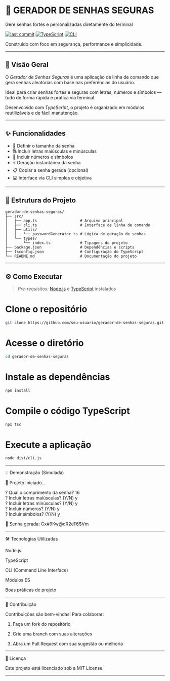 # 🔐 GERADOR DE SENHAS SEGURAS

Gere senhas fortes e personalizadas diretamente do terminal

[![last commit](https://img.shields.io/github/last-commit/seu-usuario/gerador-de-senhas-seguras)](https://github.com/seu-usuario/gerador-de-senhas-seguras)
[![TypeScript](https://img.shields.io/badge/built_with-TypeScript-3178c6?logo=typescript)]()
[![CLI](https://img.shields.io/badge/interface-CLI-blue)]()

Construído com foco em segurança, performance e simplicidade.

---

## 📌 Visão Geral

O *Gerador de Senhas Seguras* é uma aplicação de linha de comando que gera senhas aleatórias com base nas preferências do usuário.

Ideal para criar senhas fortes e seguras com letras, números e símbolos — tudo de forma rápida e prática via terminal.

Desenvolvido com *TypeScript*, o projeto é organizado em módulos reutilizáveis e de fácil manutenção.

---

## ✨ Funcionalidades

- 🔢 Definir o tamanho da senha  
- 🔠 Incluir letras maiúsculas e minúsculas  
- 🔣 Incluir números e símbolos  
- ⚡ Geração instantânea da senha  
- 📋 Copiar a senha gerada (opcional)  
- 💻 Interface via CLI simples e objetiva  

---

## 🧩 Estrutura do Projeto

```
gerador-de-senhas-seguras/
├── src/
│   ├── app.ts                   # Arquivo principal
│   ├── cli.ts                   # Interface de linha de comando
│   ├── utils/
│   │   └── passwordGenerator.ts # Lógica de geração de senhas
│   └── types/
│       └── index.ts             # Tipagens do projeto
├── package.json                 # Dependências e scripts
├── tsconfig.json                # Configuração do TypeScript
└── README.md                    # Documentação do projeto
```

---

## ⚙ Como Executar

> *Pré-requisitos:* [Node.js](https://nodejs.org/) e [TypeScript](https://www.typescriptlang.org/) instalados

# Clone o repositório
```bash
git clone https://github.com/seu-usuario/gerador-de-senhas-seguras.git
```
# Acesse o diretório
```bash
cd gerador-de-senhas-seguras
```
# Instale as dependências
```bash
npm install
```
# Compile o código TypeScript
```bash
npx tsc
```
# Execute a aplicação
```bash
node dist/cli.js
```

---

💡 Demonstração (Simulada)

📂 Projeto iniciado...

? Qual o comprimento da senha? 16  
? Incluir letras maiúsculas? (Y/N) y  
? Incluir letras minúsculas? (Y/N) y  
? Incluir números? (Y/N) y  
? Incluir símbolos? (Y/N) y  

🔐 Senha gerada: Gx#9Kw@dR2eT6$Vm


---

🛠 Tecnologias Utilizadas

Node.js

TypeScript

CLI (Command Line Interface)

Módulos ES

Boas práticas de projeto



---

🤝 Contribuição

Contribuições são bem-vindas!
Para colaborar:

1. Faça um fork do repositório


2. Crie uma branch com suas alterações


3. Abra um Pull Request com sua sugestão ou melhoria




---

📄 Licença

Este projeto está licenciado sob a MIT License.

---
